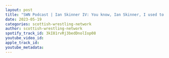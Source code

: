 ```yaml
---
layout: post
title: "SWN Podcast | Ian Skinner IV: You know, Ian Skinner, I used to think you were crazy. But now I can see you're nuts."
date: 2023-05-19
categories: scottish-wrestling-network
author: scottish-wrestling-network
spotify_track_id: 3kI81rvRj3bedDnolIop08
youtube_video_id: 
apple_track_id: 
youtube_metadata: 
---
```

